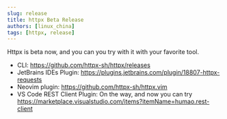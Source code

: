 ```yaml
---
slug: release
title: httpx Beta Release
authors: [linux_china]
tags: [httpx, release]
---
```


Httpx is beta now, and you can you try with it with your favorite tool.

* CLI:  https://github.com/httpx-sh/httpx/releases
* JetBrains IDEs Plugin: https://plugins.jetbrains.com/plugin/18807-httpx-requests
* Neovim plugin: https://github.com/httpx-sh/httpx.vim
* VS Code REST Client Plugin:  On the way, and now you can try https://marketplace.visualstudio.com/items?itemName=humao.rest-client


